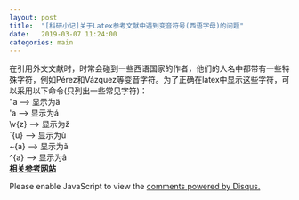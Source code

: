 ```yaml
---
layout: post
title:  "[科研小记]关于Latex参考文献中遇到变音符号(西语字母)的问题"
date:   2019-03-07 11:24:00
categories: main
---
```


在引用外文文献时，时常会碰到一些西语国家的作者，他们的人名中都带有一些特殊字符，例如Pérez和Vázquez等变音字符。为了正确在latex中显示这些字符，可以采用以下命令(只列出一些常见字符)：<br>
\"a   --> 显示为ä <br>
\'a   --> 显示为á <br>
\v{z} --> 显示为ž <br>
\`{u} --> 显示为ù <br>
\~{a} --> 显示为ã <br>
\^{a} --> 显示为â <br>
[**相关参考网站**](https://oomake.com/question/200085)
<div id="disqus_thread"></div>
<script>

/**
*  RECOMMENDED CONFIGURATION VARIABLES: EDIT AND UNCOMMENT THE SECTION BELOW TO INSERT DYNAMIC VALUES FROM YOUR PLATFORM OR CMS.
*  LEARN WHY DEFINING THESE VARIABLES IS IMPORTANT: https://disqus.com/admin/universalcode/#configuration-variables*/
/*
var disqus_config = function () {
this.page.url = PAGE_URL;  // Replace PAGE_URL with your page's canonical URL variable
this.page.identifier = PAGE_IDENTIFIER; // Replace PAGE_IDENTIFIER with your page's unique identifier variable
};
*/
(function() { // DON'T EDIT BELOW THIS LINE
var d = document, s = d.createElement('script');
s.src = 'https://nathendrake.disqus.com/embed.js';
s.setAttribute('data-timestamp', +new Date());
(d.head || d.body).appendChild(s);
})();
</script>
<noscript>Please enable JavaScript to view the <a href="https://disqus.com/?ref_noscript">comments powered by Disqus.</a></noscript>
